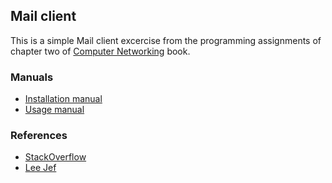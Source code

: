 ## Mail client

This is a simple Mail client excercise from the programming assignments of chapter two of [Computer Networking](http://www.amazon.com/Computer-Networking-Top-Down-Approach-Edition/dp/0132856204) book.

### Manuals

* [Installation manual](https://github.com/PabloVallejo/mail-client/blob/master/INSTALLATION-MANUAL.md)
* [Usage manual](https://github.com/PabloVallejo/mail-client/blob/master/USAGE-MANUAL.md)

### References

* [StackOverflow](http://stackoverflow.com/questions/8974283/gmail-auth-login-smtp-authentication)
* [Lee Jef](https://leejef.wordpress.com/2013/11/02/net-cent-assignment-3-mail-client/)


